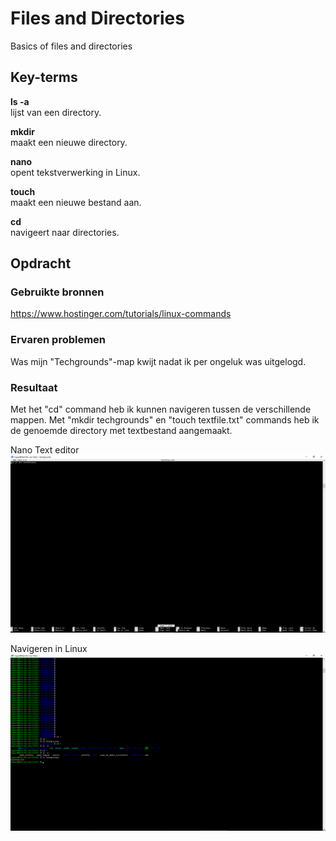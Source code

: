 # Files and Directories
Basics of files and directories

## Key-terms
**ls -a**  
lijst van een directory.

**mkdir**  
maakt een nieuwe directory.

**nano**  
opent tekstverwerking in Linux.

**touch**  
maakt een nieuwe bestand aan.

**cd**  
navigeert naar directories.


## Opdracht
### Gebruikte bronnen
https://www.hostinger.com/tutorials/linux-commands


### Ervaren problemen
Was mijn "Techgrounds"-map kwijt nadat ik per ongeluk was uitgelogd.


### Resultaat
Met het "cd" command heb ik kunnen navigeren tussen de verschillende mappen. Met "mkdir techgrounds" en "touch textfile.txt" commands heb ik de genoemde directory met textbestand aangemaakt.

Nano Text editor
![](https://github.com/techgrounds/techgrounds-Rogier1978/blob/main/00_includes/LNX-02%20Linux%20Nano%20textbestand.png)

Navigeren in Linux
![](https://github.com/techgrounds/techgrounds-Rogier1978/blob/main/00_includes/LNX-02%20Linux%20navigatie.png)
